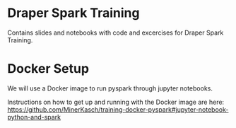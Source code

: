 # Draper Spark Training

Contains slides and notebooks with code and excercises for Draper Spark Training. 

# Docker Setup 

We will use a Docker image to run pyspark through jupyter notebooks.

Instructions on how to get up and running with the Docker image are here:
https://github.com/MinerKasch/training-docker-pyspark#jupyter-notebook-python-and-spark

